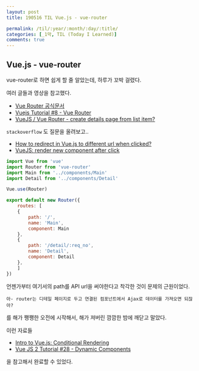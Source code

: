 ```yaml
---
layout: post
title: 190516 TIL Vue.js - vue-router

permalink: /til/:year/:month/:day/:title/
categories: [_1막, TIL (Today I Learned)]
comments: true
---
```


## **Vue.js - vue-router**

vue-router로 하면 쉽게 할 줄 알았는데, 하루가 꼬박 걸렸다. 

여러 글들과 영상을 참고했다.

- [Vue Router 공식문서](https://router.vuejs.org/guide/)
- [Vuejs Tutorial #8 - Vue Router](https://www.youtube.com/watch?v=mY2MiaYiSdw)
- [VueJS / Vue Router - create details page from list item?](https://stackoverflow.com/questions/42904025/vuejs-vue-router-create-details-page-from-list-item)

`stackoverflow` 도 질문을 올려보고.. 

- [How to redirect in Vue.js to different url when clicked?](https://stackoverflow.com/questions/56160738/how-to-redirect-in-vue-js-to-different-url-when-clicked)
- [VueJS: render new component after click](https://stackoverflow.com/questions/56165192/vuejs-render-new-component-after-click)

```js
import Vue from 'vue'
import Router from 'vue-router'
import Main from '../components/Main'
import Detail from '../components/Detail'

Vue.use(Router)

export default new Router({
    routes: [
    {
        path: '/',
        name: 'Main',
        component: Main
    },
    {
        path: '/detail/:req_no',
        name: 'Detail',
        component: Detail
    },
    ]
})
```

언젠가부터 여기서의 path를 API url을 써야한다고 착각한 것이 문제의 근원이었다. 

`아- router는 디테일 페이지로 두고 연결된 컴포넌트에서 Ajax로 데이터를 가져오면 되잖아?`

를 해가 쨍쨍한 오전에 시작해서, 해가 져버린 깜깜한 밤에 깨닫고 말았다. 

이런 자료들

- [Intro to Vue.js: Conditional Rendering](https://www.youtube.com/watch?v=inGv59gCjIg)
- [Vue JS 2 Tutorial #28 - Dynamic Components](https://www.youtube.com/watch?v=09n2945JW_0)

을 참고해서 완료할 수 있었다.
